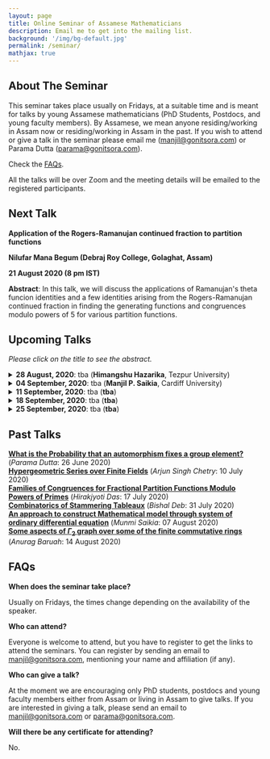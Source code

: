 ```yaml
---
layout: page
title: Online Seminar of Assamese Mathematicians
description: Email me to get into the mailing list.
background: '/img/bg-default.jpg'
permalink: /seminar/
mathjax: true
---
```


## About The Seminar

This seminar takes place usually on Fridays, at a suitable time and is meant for talks by young Assamese mathematicians (PhD Students, Postdocs, and young faculty members). By Assamese, we mean anyone residing/working in Assam now or residing/working in Assam in the past. If you wish to attend or give a talk in the seminar please email me (manjil@gonitsora.com) or Parama Dutta (parama@gonitsora.com).

Check the [FAQs](#faqs).

All the talks will be over Zoom and the meeting details will be emailed to the registered participants.

## Next Talk

**Application of the Rogers-Ramanujan continued fraction to partition functions**

**Nilufar Mana Begum (Debraj Roy College, Golaghat, Assam)**

**21 August 2020 (8 pm IST)**

**Abstract**: In this talk, we will discuss the applications of Ramanujan's theta funcion identities and a few identities arising from the Rogers-Ramanujan continued fraction in finding the generating functions and congruences modulo powers of $5$ for various partition functions.



## Upcoming Talks

*Please click on the title to see the abstract.*
 
 

<details>
  <summary><b>28 August, 2020</b>: tba (<b>Himangshu Hazarika</b>, Tezpur University)</summary>

tba
</details>

<details>
  <summary><b>04 September, 2020</b>: tba (<b>Manjil P. Saikia</b>, Cardiff University)</summary>

tba
</details> 

<details>
  <summary><b>11 September, 2020</b>: tba (<b>tba</b>)</summary>

tba
</details>  

<details>
  <summary><b>18 September, 2020</b>: tba (<b>tba</b>)</summary>

tba
</details>  

<details>
  <summary><b>25 September, 2020</b>: tba (<b>tba</b>)</summary>

tba
</details>  
  
    
      
      


## Past Talks
  
**[What is the Probability that an automorphism fixes a group element?](/seminar/Parama_Dutta.pdf)** (*Parama Dutta*: 26 June 2020)  
**[Hypergeometric Series over Finite Fields](/seminar/Arjun_Singh_Chetry.pdf)** (*Arjun Singh Chetry*: 10 July 2020)  
**[Families of Congruences for Fractional Partition Functions Modulo Powers of Primes](/seminar/Hirakjyoti_Das.pdf)** (*Hirakjyoti Das*: 17 July 2020)  
**[Combinatorics of Stammering Tableaux](/seminar/Bishal_Deb.pdf)** (*Bishal Deb*: 31 July 2020)  
**[An approach to construct Mathematical model through system of ordinary differential equation](/seminar/Munmi_Saikia.pdf)** (*Munmi Saikia*: 07 August 2020)  
**[Some aspects of $\Gamma_2$ graph over some of the finite commutative rings](/seminar/Anurag_Baruah.pdf)** (*Anurag Baruah*: 14 August 2020)  
      
      



## <a name="faqs"></a>FAQs

**When does the seminar take place?**  

Usually on Fridays, the times change depending on the availability of the speaker.

**Who can attend?**  

Everyone is welcome to attend, but you have to register to get the links to attend the seminars. You can register by sending an email to manjil@gonitsora.com, mentioning your name and affiliation (if any).

**Who can give a talk?**  

At the moment we are encouraging only PhD students, postdocs and young faculty members either from Assam or living in Assam to give talks. If you are interested in giving a talk, please send an email to manjil@gonitsora.com or parama@gonitsora.com.

**Will there be any certificate for attending?**  

No.
